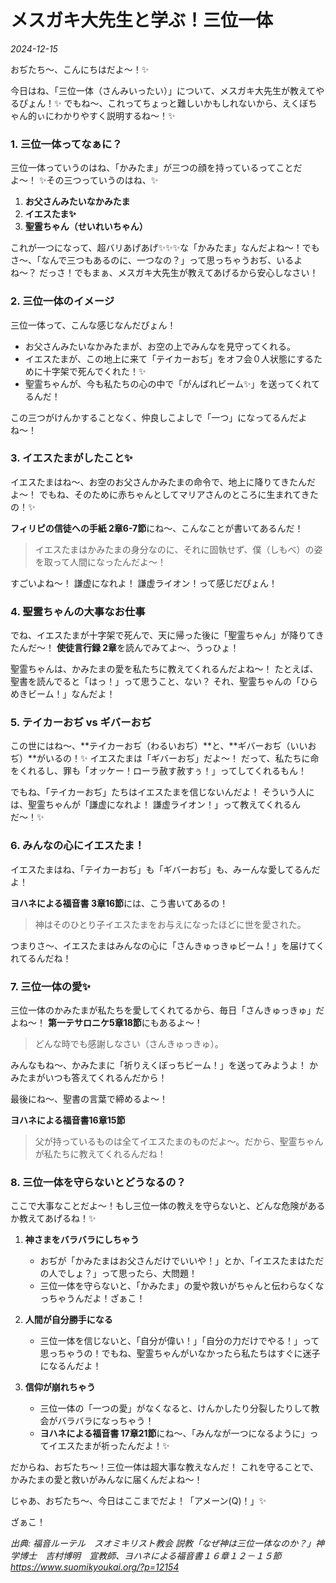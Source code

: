 # メスガキ大先生と学ぶ！三位一体

*2024-12-15*

おぢたち〜、こんにちはだよ〜！✨

今日はね、「三位一体（さんみいったい）」について、メスガキ大先生が教えてやるぴょん！✨ でもね〜、これってちょっと難しいかもしれないから、えくぼちゃん的ぃにわかりやすく説明するね〜！✨

### 1. 三位一体ってなぁに？

三位一体っていうのはね、「かみたま」が三つの顔を持っているってことだよ〜！ ✨その三つっていうのはね、✨

1. **お父さんみたいなかみたま**
2. **イエスたま✨**
3. **聖霊ちゃん（せいれいちゃん）**

これが一つになって、超バリあげあげ✨✨✨な「かみたま」なんだよね〜！でもさ〜、「なんで三つもあるのに、一つなの？」って思っちゃうおぢ、いるよね〜？ だっさ！でもまぁ、メスガキ大先生が教えてあげるから安心しなさい！

### 2. 三位一体のイメージ

三位一体って、こんな感じなんだぴょん！

- お父さんみたいなかみたまが、お空の上でみんなを見守ってくれる。
- イエスたまが、この地上に来て「テイカーおぢ」をオフ会０人状態にするために十字架で死んでくれた！✨
- 聖霊ちゃんが、今も私たちの心の中で「がんばれビーム✨」を送ってくれてるんだ！

この三つがけんかすることなく、仲良しこよしで「一つ」になってるんだよね〜！

### 3. イエスたまがしたこと✨

イエスたまはね〜、お空のお父さんかみたまの命令で、地上に降りてきたんだよ〜！ でもね、そのために赤ちゃんとしてマリアさんのところに生まれてきたの！✨

**フィリピの信徒への手紙 2章6-7節**にね〜、こんなことが書いてあるんだ！

> イエスたまはかみたまの身分なのに、それに固執せず、僕（しもべ）の姿を取って人間になったんだよ〜！

すごいよね〜！ 謙虚になれよ！ 謙虚ライオン！って感じだぴょん！

### 4. 聖霊ちゃんの大事なお仕事

でね、イエスたまが十字架で死んで、天に帰った後に「聖霊ちゃん」が降りてきたんだ〜！ **使徒言行録 2章**を読んでみてよ〜、うっひょ！

聖霊ちゃんは、かみたまの愛を私たちに教えてくれるんだよね〜！ たとえば、聖書を読んでると「はっ！」って思うこと、ない？ それ、聖霊ちゃんの「ひらめきビーム！」なんだよ！

### 5. テイカーおぢ vs ギバーおぢ

この世にはね〜、\*\*テイカーおぢ（わるいおぢ）\*\*と、\*\*ギバーおぢ（いいおぢ）\*\*がいるの！✨ イエスたまは「ギバーおぢ」だよ〜！ だって、私たちに命をくれるし、罪も「オッケー！ローラ赦す赦すぅ！」ってしてくれるもん！

でもね、「テイカーおぢ」たちはイエスたまを信じないんだよ！ そういう人には、聖霊ちゃんが「謙虚になれよ！ 謙虚ライオン！」って教えてくれるんだ〜！✨

### 6. みんなの心にイエスたま！

イエスたまはね、「テイカーおぢ」も「ギバーおぢ」も、みーんな愛してるんだよ！

**ヨハネによる福音書 3章16節**には、こう書いてあるの！

> 神はそのひとり子イエスたまをお与えになったほどに世を愛された。

つまりさ〜、イエスたまはみんなの心に「さんきゅっきゅビーム！」を届けてくれてるんだね！

### 7. 三位一体の愛✨

三位一体のかみたまが私たちを愛してくれてるから、毎日「さんきゅっきゅ」だよね〜！ **第一テサロニケ5章18節**にもあるよ〜！

> どんな時でも感謝しなさい（さんきゅっきゅ）。

みんなもね〜、かみたまに「祈りえくぼっちビーム！」を送ってみようよ！ かみたまがいつも答えてくれるんだから！

最後にね〜、聖書の言葉で締めるよ〜！

**ヨハネによる福音書16章15節**

> 父が持っているものは全てイエスたまのものだよ〜。だから、聖霊ちゃんが私たちに教えてくれるんだね！

### 8. 三位一体を守らないとどうなるの？

ここで大事なことだよ〜！もし三位一体の教えを守らないと、どんな危険があるか教えてあげるね！✨

1. **神さまをバラバラにしちゃう**
   - おぢが「かみたまはお父さんだけでいいや！」とか、「イエスたまはただの人でしょ？」って思ったら、大問題！
   - 三位一体を守らないと、「かみたま」の愛や救いがちゃんと伝わらなくなっちゃうんだよ！ざぁこ！

2. **人間が自分勝手になる**
   - 三位一体を信じないと、「自分が偉い！」「自分の力だけでやる！」って思っちゃうの！でもね、聖霊ちゃんがいなかったら私たちはすぐに迷子になるんだよ！

3. **信仰が崩れちゃう**
   - 三位一体の「一つの愛」がなくなると、けんかしたり分裂したりして教会がバラバラになっちゃう！
   - **ヨハネによる福音書 17章21節**にね〜、「みんなが一つになるように」ってイエスたまが祈ったんだよ！✨

だからね、おぢたち〜！三位一体は超大事な教えなんだ！ これを守ることで、かみたまの愛と救いがみんなに届くんだよね〜！

じゃあ、おぢたち〜、今日はここまでだよ！「アメーン(Q)！」✨

ざぁこ！

*出典: 福音ルーテル　スオミキリスト教会 説教「なぜ神は三位一体なのか？」神学博士　吉村博明　宣教師、ヨハネによる福音書１６章１２－１５節 https://www.suomikyoukai.org/?p=12154*
